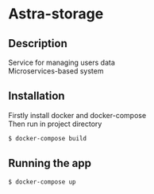 # Astra-storage

## Description

Service for managing users data\
Microservices-based system

## Installation

Firstly install docker and docker-compose\
Then run in project directory

```bash
$ docker-compose build
```

## Running the app

```bash
$ docker-compose up
```

